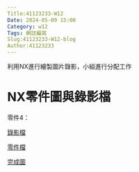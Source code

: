 ```yaml
---
Title:41123233-W12
Date: 2024-05-09 15:00
Category: w12
Tags: 網誌編寫
Slug:41123233-W12-blog
Author:41123233
---
```


利用NX進行繪製圖片錄影，小組進行分配工作
<!-- PELICAN_END_SUMMARY -->

# NX零件圖與錄影檔
零件4：

<a href="https://drive.google.com/file/d/111XF_-WQ4fueM25CdNIo5dkH-2DYYZMz/view?usp=drive_link">錄影檔</a>

<a href="https://drive.google.com/file/d/1a5qhJiVRtfj3uYy33Thg6EdTLKexX03v/view?usp=drive_link">零件檔</a>

<a href="https://drive.google.com/file/d/11AeuHU-K-331C8zVIzf93uTL1_yPKBNm/view?usp=drive_link">完成圖</a>